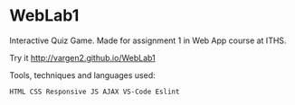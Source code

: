 # WebLab1

Interactive Quiz Game. Made for assignment 1 in Web App course at ITHS.

Try it http://vargen2.github.io/WebLab1

Tools, techniques and languages used:
    
    HTML CSS Responsive JS AJAX VS-Code Eslint
